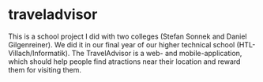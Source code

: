 # traveladvisor
This is a school project I did with two colleges (Stefan Sonnek and Daniel Gilgenreiner). We did it in our final year of our higher technical school (HTL-Villach/Informatik). The TravelAdvisor is a web- and mobile-application, which should help people find atractions near their location and reward them for visiting them.
